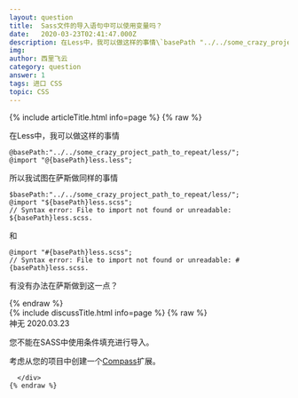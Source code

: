```yaml
---
layout: question
title:  Sass文件的导入语句中可以使用变量吗？
date:   2020-03-23T02:41:47.000Z
description: 在Less中，我可以做这样的事情\`basePath "../../some_crazy_project_path_to_repeat/less/";...
img: 
author: 西里飞云
category: question
answer: 1
tags: 进口 CSS
topic: CSS
---
```

<div class="article-root">
  <div class="article">
    {% include articleTitle.html info=page %}
    {% raw %}
    <div class="article-content"><p><font style="vertical-align: inherit;"><font style="vertical-align: inherit;">在Less中，我可以做这样的事情</font></font></p>

<pre><code>@basePath:"../../some_crazy_project_path_to_repeat/less/";<font></font>
@import "@{basePath}less.less";<font></font>
</code></pre>

<p><font style="vertical-align: inherit;"><font style="vertical-align: inherit;">所以我试图在萨斯做同样的事情</font></font></p>

<pre><code>$basePath:"../../some_crazy_project_path_to_repeat/less/";<font></font>
@import "${basePath}less.scss";<font></font>
// Syntax error: File to import not found or unreadable: ${basePath}less.scss.<font></font>
</code></pre>

<p><font style="vertical-align: inherit;"><font style="vertical-align: inherit;">和</font></font></p>

<pre><code>@import "#{basePath}less.scss";<font></font>
// Syntax error: File to import not found or unreadable: #{basePath}less.scss.<font></font>
</code></pre>

<p><font style="vertical-align: inherit;"><font style="vertical-align: inherit;">有没有办法在萨斯做到这一点？</font></font></p></div>
    {% endraw %}
  </div>

  <div class="discuss-wrapper">
    {% include discussTitle.html info=page %}
    {% raw %}
    <div class="discuss-item">
        <div class="discuss-parent">
          <div class="discuss-meta">
            <span class="discuss-user">神无</span>
            <span class="discuss-time">2020.03.23</span>
          </div>
          <div class="discuss-comment"><p><font style="vertical-align: inherit;"><font style="vertical-align: inherit;">您不能在SASS中使用条件填充进行导入。</font></font></p>

<p><font style="vertical-align: inherit;"><font style="vertical-align: inherit;">考虑</font><font style="vertical-align: inherit;">从您的项目中</font><font style="vertical-align: inherit;">创建一个</font></font><a href="https://github.com/Snugug/training-glossary/wiki/Compass"><font style="vertical-align: inherit;"><font style="vertical-align: inherit;">Compass</font></font></a><font style="vertical-align: inherit;"><font style="vertical-align: inherit;">扩展。</font></font></p></div>
        </div>
        
      </div>
    {% endraw %}
  </div>
<div>
